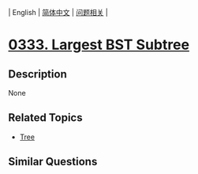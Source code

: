 
| English | [简体中文](README.md) | [问题相关](QUESTION.md) |
# [0333. Largest BST Subtree](https://leetcode-cn.com/problems/largest-bst-subtree/)
## Description
None
## Related Topics
- [Tree](https://leetcode-cn.com/tag/tree)
## Similar Questions

